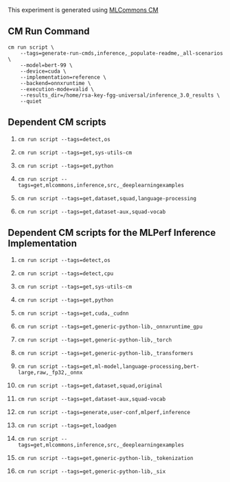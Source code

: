 This experiment is generated using [MLCommons CM](https://github.com/mlcommons/ck)
## CM Run Command
```
cm run script \
	--tags=generate-run-cmds,inference,_populate-readme,_all-scenarios \
	--model=bert-99 \
	--device=cuda \
	--implementation=reference \
	--backend=onnxruntime \
	--execution-mode=valid \
	--results_dir=/home/rsa-key-fgg-universal/inference_3.0_results \
	--quiet
```
## Dependent CM scripts 


1.  `cm run script --tags=detect,os`


2.  `cm run script --tags=get,sys-utils-cm`


3.  `cm run script --tags=get,python`


4.  `cm run script --tags=get,mlcommons,inference,src,_deeplearningexamples`


5.  `cm run script --tags=get,dataset,squad,language-processing`


6.  `cm run script --tags=get,dataset-aux,squad-vocab`

## Dependent CM scripts for the MLPerf Inference Implementation


1. `cm run script --tags=detect,os`


2. `cm run script --tags=detect,cpu`


3. `cm run script --tags=get,sys-utils-cm`


4. `cm run script --tags=get,python`


5. `cm run script --tags=get,cuda,_cudnn`


6. `cm run script --tags=get,generic-python-lib,_onnxruntime_gpu`


7. `cm run script --tags=get,generic-python-lib,_torch`


8. `cm run script --tags=get,generic-python-lib,_transformers`


9. `cm run script --tags=get,ml-model,language-processing,bert-large,raw,_fp32,_onnx`


10. `cm run script --tags=get,dataset,squad,original`


11. `cm run script --tags=get,dataset-aux,squad-vocab`


12. `cm run script --tags=generate,user-conf,mlperf,inference`


13. `cm run script --tags=get,loadgen`


14. `cm run script --tags=get,mlcommons,inference,src,_deeplearningexamples`


15. `cm run script --tags=get,generic-python-lib,_tokenization`


16. `cm run script --tags=get,generic-python-lib,_six`
